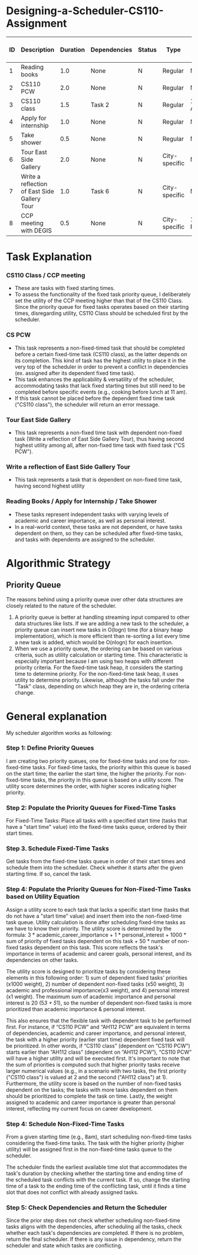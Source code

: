 # Designing-a-Scheduler-CS110-Assignment


| ID | Description                | Duration | Dependencies               | Status | Type          | Start Time | Academic & Career Importance | Personal Interest |
|----|----------------------------|----------|----------------------------|--------|---------------|------------|---------------------|-------------------|
| 1  | Reading books              | 1.0      | None                       | N       | Regular       | None       | 2                   | 4                 |
| 2  | CS110 PCW                  | 2.0      | None                       | N       | Regular       | None       | 5                   | 2                 |
| 3  | CS110 class                | 1.5      | Task 2                     | N       | Regular       | 11:00 AM   | 5                   | 2                 |
| 4  | Apply for internship       | 1.0      | None                       | N       | Regular       | None       | 4                   | 3                 |
| 5  | Take shower                | 0.5      | None                       | N       | Regular       | None       | 1                   | 1                 |
| 6  | Tour East Side Gallery     | 2.0      | None                       | N       | City-specific | None       | 1                   | 5                 |
| 7  | Write a reflection of East Side Gallery Tour | 1.0 | Task 6       | N       | City-specific | None       | 1                   | 5                 |
| 8  | CCP meeting with DEGIS     | 0.5      | None                       | N       | City-specific | 1:30 PM    | 5                   | 5                 |

# Task Explanation

### CS110 Class / CCP meeting
- These are tasks with fixed starting times. 
- To assess the functionality of the fixed task priority queue, I deliberately set the utility of the CCP meeting higher than that of the CS110 Class. Since the priority queue for fixed tasks operates based on their starting times, disregarding utility, CS110 Class should be scheduled first by the scheduler.

### CS PCW
- This task represents a non-fixed-timed task that should be completed before a certain fixed-time task (CS110 class), as the latter depends on its completion. This kind of task has the highest utility to place it in the very top of the scheduler in order to prevent a conflict in dependencies (ex. assigned after its dependent fixed time task).
- This task enhances the applicability & versatility of the scheduler, accommodating tasks that lack fixed starting times but still need to be completed before specific events (e.g., cooking before lunch at 11 am).
- If this task cannot be placed before the dependent fixed time task ("CS110 class"), the scheduler will return an error message.

### Tour East Side Gallery
- This task represents a non-fixed time task with dependent non-fixed task (Write a reflection of East Side Gallery Tour), thus having second highest utility among all, after non-fixed time task with fixed task ("CS PCW").

### Write a reflection of East Side Gallery Tour
- This task represents a task that is dependent on non-fixed time task, having second highest utility

### Reading Books / Apply for Internship / Take Shower
- These tasks represent independent tasks with varying levels of academic and career importance, as well as personal interest.
- In a real-world context, these tasks are not dependent, or have tasks dependent on them, so they can be scheduled after fixed-time tasks, and tasks with dependents are assigned to the scheduler.

# Algorithmic Strategy
## Priority Queue
The reasons behind using a priority queue over other data structures are closely related to the nature of the scheduler.

1. A priority queue is better at handling streaming input compared to other data structures like lists. If we are adding a new task to the scheduler, a priority queue can insert new tasks in O(logn) time (for a binary heap implementation), which is more efficient than re-sorting a list every time a new task is added, which would be O(nlogn) for each insertion.
2. When we use a priority queue, the ordering can be based on various criteria, such as utility calculation or starting time. This characteristic is especially important because I am using two heaps with different priority criteria. For the fixed-time task heap, it considers the starting time to determine priority. For the non-fixed-time task heap, it uses utility to determine priority. Likewise, although the tasks fall under the "Task" class, depending on which heap they are in, the ordering criteria change.

# General explanation

My scheduler algorithm works as following:

### Step 1: Define Priority Queues 
I am creating two priority queues, one for fixed-time tasks and one for non-fixed-time tasks.
For fixed-time tasks, the priority within this queue is based on the start time; the earlier the start time, the higher the priority.
For non-fixed-time tasks, the priority in this queue is based on a utility score. The utility score determines the order, with higher scores indicating higher priority.

### Step 2: Populate the Priority Queues for Fixed-Time Tasks
For Fixed-Time Tasks: Place all tasks with a specified start time (tasks that have a "start time" value) into the fixed-time tasks queue, ordered by their start times.

### Step 3. Schedule Fixed-Time Tasks
Get tasks from the fixed-time tasks queue in order of their start times and schedule them into the scheduler.
Check whether it starts after the given starting time. If so, cancel the task.

### Step 4: Populate the Priority Queues for Non-Fixed-Time Tasks based on Utility Equation
Assign a utility score to each task that lacks a specific start time (tasks that do not have a "start time" value) and insert them into the non-fixed-time task queue. Utility calculation is done after scheduling fixed-time tasks as we have to know their priority. The utility score is determined by the formula: 3 * academic_career_importance + 1 * personal_interest + 1000 * sum of priority of fixed tasks dependent on this task + 50 * number of non-fixed tasks dependent on this task. This score reflects the task's importance in terms of academic and career goals, personal interest, and its dependencies on other tasks.

The utility score is designed to prioritize tasks by considering these elements in this following order: 1) sum of dependent fixed tasks' priorities (x1000 weight), 2) number of dependent non-fixed tasks (x50 weight), 3) academic and professional importance(x3 weight), and 4) personal interest (x1 weight). The maximum sum of academic importance and personal interest is 20 (5*3 + 5*1), so the number of dependent non-fixed tasks is more prioritized than academic importance & personal interest.

This also ensures that the flexible task with dependent task to be performed first. For instance, if “CS110 PCW” and “AH112 PCW” are equivalent in terms of dependencies, academic and career importance, and personal interest, the task with a higher priority (earlier start time) dependent fixed task will be prioritized. In other words, if “CS110 class” (dependent on “CS110 PCW”) starts earlier than “AH112 class” (dependent on “AH112 PCW”), “CS110 PCW” will have a higher utility and will be executed first. It's important to note that the sum of priorities is computed such that higher priority tasks receive larger numerical values (e.g., in a scenario with two tasks, the first priority ("CS110 class") is valued at 2 and the second ("AH112 class") at 1). Furthermore, the utility score is based on the number of non-fixed tasks dependent on the tasks; the tasks with more tasks dependent on them should be prioritized to complete the task on time. Lastly, the weight assigned to academic and career importance is greater than personal interest, reflecting my current focus on career development.


### Step 4: Schedule Non-Fixed-Time Tasks
From a given starting time (e.g., 8am), start scheduling non-fixed-time tasks considering the fixed-time tasks. The task with the higher priority (higher utility) will be assigned first in the non-fixed-time tasks queue to the scheduler.

The scheduler finds the earliest available time slot that accommodates the task's duration by checking whether the starting time and ending time of the scheduled task conflicts with the current task. If so, change the starting time of a task to the ending time of the conflicting task, until it finds a time slot that does not conflict with already assigned tasks.

### Step 5: Check Dependencies and Return the Scheduler
Since the prior step does not check whether scheduling non-fixed-time tasks aligns with the dependencies, after scheduling all the tasks, check whether each task's dependencies are completed. If there is no problem, return the final scheduler. If there is any issue in dependency, return the scheduler and state which tasks are conflicting.
